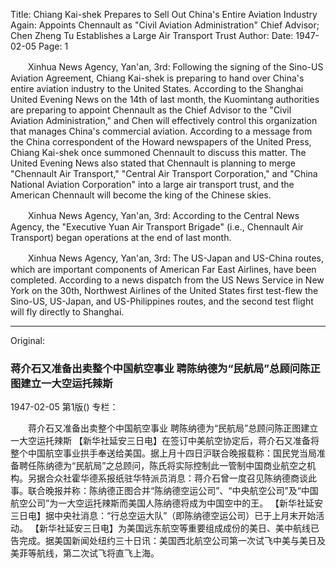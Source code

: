Title: Chiang Kai-shek Prepares to Sell Out China's Entire Aviation Industry Again: Appoints Chennault as "Civil Aviation Administration" Chief Advisor; Chen Zheng Tu Establishes a Large Air Transport Trust
Author:
Date: 1947-02-05
Page: 1

　　Xinhua News Agency, Yan'an, 3rd: Following the signing of the Sino-US Aviation Agreement, Chiang Kai-shek is preparing to hand over China's entire aviation industry to the United States. According to the Shanghai United Evening News on the 14th of last month, the Kuomintang authorities are preparing to appoint Chennault as the Chief Advisor to the "Civil Aviation Administration," and Chen will effectively control this organization that manages China's commercial aviation. According to a message from the China correspondent of the Howard newspapers of the United Press, Chiang Kai-shek once summoned Chennault to discuss this matter. The United Evening News also stated that Chennault is planning to merge "Chennault Air Transport," "Central Air Transport Corporation," and "China National Aviation Corporation" into a large air transport trust, and the American Chennault will become the king of the Chinese skies.

　　Xinhua News Agency, Yan'an, 3rd: According to the Central News Agency, the "Executive Yuan Air Transport Brigade" (i.e., Chennault Air Transport) began operations at the end of last month.

　　Xinhua News Agency, Yan'an, 3rd: The US-Japan and US-China routes, which are important components of American Far East Airlines, have been completed. According to a news dispatch from the US News Service in New York on the 30th, Northwest Airlines of the United States first test-flew the Sino-US, US-Japan, and US-Philippines routes, and the second test flight will fly directly to Shanghai.



<hr /> 

Original: 


### 蒋介石又准备出卖整个中国航空事业  聘陈纳德为“民航局”总顾问陈正图建立一大空运托辣斯

1947-02-05
第1版()
专栏：

　　蒋介石又准备出卖整个中国航空事业
    聘陈纳德为“民航局”总顾问陈正图建立一大空运托辣斯
    【新华社延安三日电】在签订中美航空协定后，蒋介石又准备将整个中国航空事业拱手奉送给美国。据上月十四日沪联合晚报载称：国民党当局准备聘任陈纳德为“民航局”之总顾问，陈氏将实际控制此一管制中国商业航空之机构。另据合众社霍华德系报纸驻华特派员消息：蒋介石曾一度召见陈纳德商谈此事。联合晚报并称：陈纳德正图合并“陈纳德空运公司”、“中央航空公司”及“中国航空公司”为一大空运托辣斯而美国人陈纳德将成为中国空中的王。
    【新华社延安三日电】据中央社消息：“行总空运大队”（即陈纳德空运公司）已于上月末开始活动。
    【新华社延安三日电】为美国远东航空等重要组成成份的美日、美中航线已告完成。据美国新闻处纽约三十日讯：美国西北航空公司第一次试飞中美与美日及美菲等航线，第二次试飞将直飞上海。
